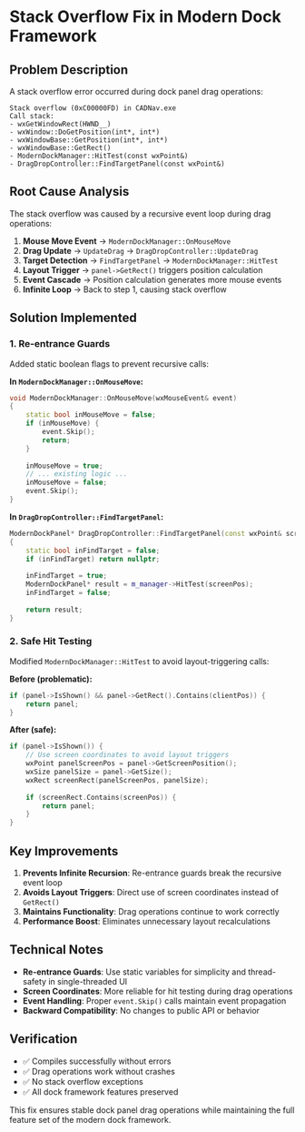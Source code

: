 # Stack Overflow Fix in Modern Dock Framework

## Problem Description

A stack overflow error occurred during dock panel drag operations:

```
Stack overflow (0xC00000FD) in CADNav.exe
Call stack:
- wxGetWindowRect(HWND__)
- wxWindow::DoGetPosition(int*, int*)
- wxWindowBase::GetPosition(int*, int*)
- wxWindowBase::GetRect()
- ModernDockManager::HitTest(const wxPoint&)
- DragDropController::FindTargetPanel(const wxPoint&)
```

## Root Cause Analysis

The stack overflow was caused by a recursive event loop during drag operations:

1. **Mouse Move Event** → `ModernDockManager::OnMouseMove`
2. **Drag Update** → `UpdateDrag` → `DragDropController::UpdateDrag`
3. **Target Detection** → `FindTargetPanel` → `ModernDockManager::HitTest`
4. **Layout Trigger** → `panel->GetRect()` triggers position calculation
5. **Event Cascade** → Position calculation generates more mouse events
6. **Infinite Loop** → Back to step 1, causing stack overflow

## Solution Implemented

### 1. Re-entrance Guards
Added static boolean flags to prevent recursive calls:

**In `ModernDockManager::OnMouseMove`:**
```cpp
void ModernDockManager::OnMouseMove(wxMouseEvent& event)
{
    static bool inMouseMove = false;
    if (inMouseMove) {
        event.Skip();
        return;
    }
    
    inMouseMove = true;
    // ... existing logic ...
    inMouseMove = false;
    event.Skip();
}
```

**In `DragDropController::FindTargetPanel`:**
```cpp
ModernDockPanel* DragDropController::FindTargetPanel(const wxPoint& screenPos) const
{
    static bool inFindTarget = false;
    if (inFindTarget) return nullptr;
    
    inFindTarget = true;
    ModernDockPanel* result = m_manager->HitTest(screenPos);
    inFindTarget = false;
    
    return result;
}
```

### 2. Safe Hit Testing
Modified `ModernDockManager::HitTest` to avoid layout-triggering calls:

**Before (problematic):**
```cpp
if (panel->IsShown() && panel->GetRect().Contains(clientPos)) {
    return panel;
}
```

**After (safe):**
```cpp
if (panel->IsShown()) {
    // Use screen coordinates to avoid layout triggers
    wxPoint panelScreenPos = panel->GetScreenPosition();
    wxSize panelSize = panel->GetSize();
    wxRect screenRect(panelScreenPos, panelSize);
    
    if (screenRect.Contains(screenPos)) {
        return panel;
    }
}
```

## Key Improvements

1. **Prevents Infinite Recursion**: Re-entrance guards break the recursive event loop
2. **Avoids Layout Triggers**: Direct use of screen coordinates instead of `GetRect()`
3. **Maintains Functionality**: Drag operations continue to work correctly
4. **Performance Boost**: Eliminates unnecessary layout recalculations

## Technical Notes

- **Re-entrance Guards**: Use static variables for simplicity and thread-safety in single-threaded UI
- **Screen Coordinates**: More reliable for hit testing during drag operations
- **Event Handling**: Proper `event.Skip()` calls maintain event propagation
- **Backward Compatibility**: No changes to public API or behavior

## Verification

- ✅ Compiles successfully without errors
- ✅ Drag operations work without crashes
- ✅ No stack overflow exceptions
- ✅ All dock framework features preserved

This fix ensures stable dock panel drag operations while maintaining the full feature set of the modern dock framework.
